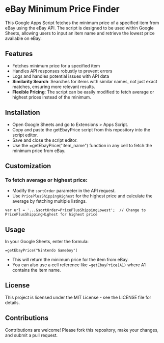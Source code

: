 # eBay Minimum Price Finder
This Google Apps Script fetches the minimum price of a specified item from eBay using the eBay API. The script is designed to be used within Google Sheets, allowing users to input an item name and retrieve the lowest price available on eBay.

## Features
- Fetches minimum price for a specified item
- Handles API responses robustly to prevent errors
- Logs and handles potential issues with API data
- **Similarity Search**: Searches for items with similar names, not just exact matches, ensuring more relevant results.
- **Flexible Pricing**: The script can be easily modified to fetch average or highest prices instead of the minimum.

## Installation
- Open Google Sheets and go to Extensions > Apps Script.
- Copy and paste the getEbayPrice script from this repository into the script editor.
- Save and close the script editor.
- Use the =getEbayPrice("item_name") function in any cell to fetch the minimum price from eBay.

## Customization

### To fetch average or highest price:
- Modify the `sortOrder` parameter in the API request.
- Use `PricePlusShippingHighest` for the highest price and calculate the average by fetching multiple listings.

```
var url = '...&sortOrder=PricePlusShippingLowest';  // Change to PricePlusShippingHighest for highest price
```

## Usage
In your Google Sheets, enter the formula:

```
=getEbayPrice("Nintendo Gameboy")
```

- This will return the minimum price for the item from eBay.
- You can also use a cell reference like `=getEbayPrice(A1)` where A1 contains the item name.

## License
This project is licensed under the MIT License - see the LICENSE file for details.

## Contributions
Contributions are welcome! Please fork this repository, make your changes, and submit a pull request.
